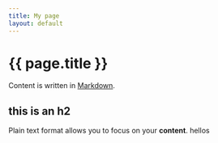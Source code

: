 ```yaml
---
title: My page
layout: default
---
```


# {{ page.title }}

<div class="eh" markdown="1">

Content is written in [Markdown](https://learnxinyminutes.com/docs/markdown/).

</div>

<div markdown="1">

## this is an h2

Plain text format allows you to focus on your **content**. hellos

</div>

<!--
You can use HTML elements in Markdown, such as the comment element, and they won't
be affected by a markdown parser. However, if you create an HTML element in your
markdown file, you cannot use markdown syntax within that element's contents.
-->
